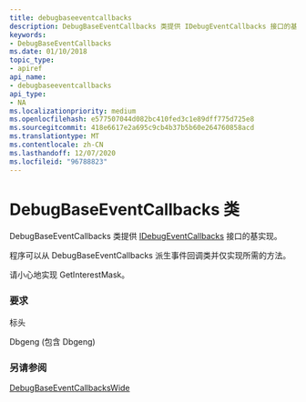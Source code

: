 ```yaml
---
title: debugbaseeventcallbacks
description: DebugBaseEventCallbacks 类提供 IDebugEventCallbacks 接口的基实现。
keywords:
- DebugBaseEventCallbacks
ms.date: 01/10/2018
topic_type:
- apiref
api_name:
- debugbaseeventcallbacks
api_type:
- NA
ms.localizationpriority: medium
ms.openlocfilehash: e577507044d082bc410fed3c1e89dff775d725e8
ms.sourcegitcommit: 418e6617e2a695c9cb4b37b5b60e264760858acd
ms.translationtype: MT
ms.contentlocale: zh-CN
ms.lasthandoff: 12/07/2020
ms.locfileid: "96788823"
---
```

# <a name="debugbaseeventcallbacks-class"></a>DebugBaseEventCallbacks 类 

DebugBaseEventCallbacks 类提供 [IDebugEventCallbacks](/windows-hardware/drivers/ddi/dbgeng/nn-dbgeng-idebugeventcallbacks) 接口的基实现。 

程序可以从 DebugBaseEventCallbacks 派生事件回调类并仅实现所需的方法。 

请小心地实现 GetInterestMask。
 
### <a name="requirements"></a>要求

标头

Dbgeng (包含 Dbgeng)   


### <a name="see-also"></a>另请参阅
[DebugBaseEventCallbacksWide](debugbaseeventcallbackswide.md)

 

